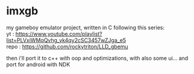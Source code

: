 # imxgb
my gameboy emulator project, written in C following this series: <br>
yt : https://www.youtube.com/playlist?list=PLVxiWMqQvhg_yk4qy2cSC3457wZJga_e5 <br>
repo : https://github.com/rockytriton/LLD_gbemu <br>

then i'll port it to c++ with oop and optimizations, with also some ui... and port for android with NDK
